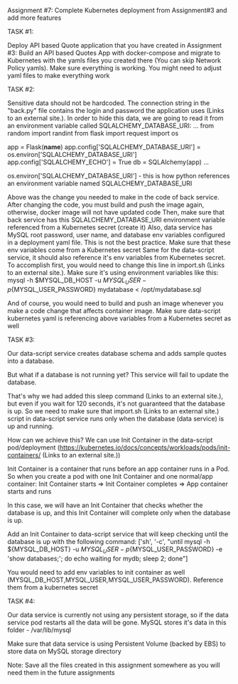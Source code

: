 Assignment #7: Complete Kubernetes deployment from Assignment#3 and add more features

TASK #1:

Deploy API based Quote application that you have created in Assignment #3: Build an API based Quotes App with docker-compose and migrate to Kubernetes with the yamls files you created there (You can skip Network Policy yamls). Make sure everything is working. You might need to adjust yaml files to make everything work

TASK #2:

Sensitive data should not be hardcoded. The connection string in the "back.py" file contains the login and password the application uses (Links to an external site.). In order to hide this data, we are going to read it from an environment variable called SQLALCHEMY_DATABASE_URI:
...
from random import randint
from flask import request
import os

app = Flask(__name__)
app.config['SQLALCHEMY_DATABASE_URI'] = os.environ['SQLALCHEMY_DATABASE_URI']
app.config['SQLALCHEMY_ECHO'] = True
db = SQLAlchemy(app)
...

os.environ['SQLALCHEMY_DATABASE_URI'] - this is how python references an environment variable named SQLALCHEMY_DATABASE_URI

Above was the change you needed to make in the code of back service. After changing the code, you must build and push the image again, otherwise, docker image will not have updated code
Then, make sure that back service has this SQLALCHEMY_DATABASE_URI environment variable referenced from a Kubernetes secret (create it)
Also, data service has MySQL root password, user name, and database env variables configured in a deployment yaml file. This is not the best practice. Make sure that these env variables come from a Kubernetes secret
Same for the data-script service, it should also reference it's env variables from Kubernetes secret. To accomplish first, you would need to change this line in import.sh (Links to an external site.).  Make sure it's using environment variables like this:
mysql -h $MYSQL_DB_HOST -u $MYSQL_USER -p${MYSQL_USER_PASSWORD} mydatabase < /opt/mydatabase.sql

And of course, you would need to build and push an image whenever you make a code change that affects container image.
Make sure data-script kubernetes yaml is referencing above variables from a Kubernetes secret as well

TASK #3:

Our data-script service creates database schema and adds sample quotes into a database.

But what if a database is not running yet? This service will fail to update the database.

That's why we had added this sleep command (Links to an external site.), but even if you wait for 120 seconds, it's not guaranteed that the database is up. So we need to make sure that import.sh (Links to an external site.) script in data-script service runs only when the database (data service) is up and running.

How can we achieve this? We can use Init Container in the data-script pod/deployment (https://kubernetes.io/docs/concepts/workloads/pods/init-containers/ (Links to an external site.))

Init Container is a container that runs before an app container runs in a Pod. So when you create a pod with one Init Container and one normal/app container: 
Init Container starts => Init Container completes => App container starts and runs

In this case, we will have an Init Container that checks whether the database is up, and this Init Container will complete only when the database is up.

Add an Init Container to data-script service that will keep checking until the database is up with the following command:
['sh', '-c', "until mysql -h ${MYSQL_DB_HOST} -u ${MYSQL_USER} -p${MYSQL_USER_PASSWORD} -e 'show databases;'; do echo waiting for mydb; sleep 2; done"]

You would need to add env variables to init container as well (MYSQL_DB_HOST,MYSQL_USER,MYSQL_USER_PASSWORD). Reference them from a kubernetes secret

TASK #4:

Our data service is currently not using any persistent storage, so if the data service pod restarts all the data will be gone. MySQL stores it's data in this folder - /var/lib/mysql

Make sure that data service is using Persistent Volume (backed by EBS) to store data on MySQL storage directory
 

Note: Save all the files created in this assignment somewhere as you will need them in the future assignments
